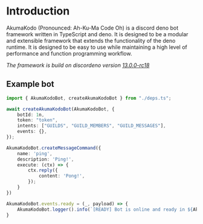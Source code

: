 # Introduction 

AkumaKodo (Pronounced: Ah-Ku-Ma Code Oh) is a discord deno bot framework written
in TypeScript and deno. It is designed to be a modular and extensible framework that
extends the functionality of the deno runtime. It is designed to be easy to use while
maintaining a high level of performance and function programming workflow.

*The framework is build on discordeno version [13.0.0-rc18](https://deno.land/x/discordeno@13.0.0-rc18)*

## Example bot

```typescript
import { AkumaKodoBot, createAkumaKodoBot } from "./deps.ts";

await createAkumaKodoBot(AkumaKodoBot, {
    botId: 1n,
    token: "token",
    intents: ["GUILDS", "GUILD_MEMBERS", "GUILD_MESSAGES"],
    events: {},
});

AkumaKodoBot.createMessageCommand({
    name: 'ping',
    description: 'Ping!',
    execute: (ctx) => {
        ctx.reply({
            content: 'Pong!',
        });
    }
})

AkumaKodoBot.events.ready = (_, payload) => {
    AkumaKodoBot.logger().info(`[READY] Bot is online and ready in ${AkumaKodoBot.guilds.size} guilds!`);
}
```